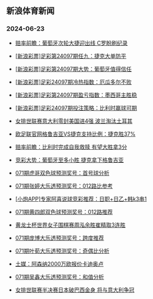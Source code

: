 ## 新浪体育新闻 
### 2024-06-23

+ [赔率前瞻：葡萄牙次轮大捷迎出线 C罗盼刷纪录](https://sports.sina.com.cn/l/2024-06-22/doc-inaznxkf3465194.shtml)

+ [[新浪彩票]足彩第24097期任九：捷克大单防平](https://sports.sina.com.cn/l/2024-06-22/doc-inaznxkf3461016.shtml)

+ [[新浪彩票]足彩第24097期大势：葡萄牙值得信任](https://sports.sina.com.cn/l/2024-06-22/doc-inaznxka1186010.shtml)

+ [[新浪彩票]足彩24097期冷热指数：厄瓜多尔不败](https://sports.sina.com.cn/l/2024-06-22/doc-inaznxka1187714.shtml)

+ [[新浪彩票]足彩第24097期盈亏指数：墨西哥主胜稳](https://sports.sina.com.cn/l/2024-06-22/doc-inaznxka1188706.shtml)

+ [[新浪彩票]足彩24097期投注策略：比利时赢球可期](https://sports.sina.com.cn/l/2024-06-22/doc-inaznxkf3463481.shtml)

+ [女排世联赛意大利零封美国进4强 波兰淘汰土耳其](https://sports.sina.com.cn/others/volleyball/2024-06-21/doc-inazpqfu0932085.shtml)

+ [欧足联官网格鲁吉亚VS捷克支持比例：捷克胜37%](https://sports.sina.com.cn/l/2024-06-22/doc-inaznxka1164490.shtml)

+ [赔率前瞻：比利时完成自我救赎 有望大胜拿3分](https://sports.sina.com.cn/l/2024-06-22/doc-inazntae1243440.shtml)

+ [竞彩大势：葡萄牙至多小胜 捷克拿下格鲁吉亚](https://sports.sina.com.cn/l/2024-06-22/doc-inazqfcn0646793.shtml)

+ [071期虎哥双色球预测奖号：首号球分析](https://sports.sina.com.cn/l/2024-06-22/doc-inazqvzi2651506.shtml)

+ [071期张婷大乐透预测奖号：012路比参考](https://sports.sina.com.cn/l/2024-06-22/doc-inazqvzi2658116.shtml)

+ [[小炮APP]专家阿喜说球竞彩推荐：日职+日乙+韩k3串1](https://sports.sina.com.cn/l/2024-06-22/doc-inazraif2558396.shtml)

+ [071期黄四郎双色球预测奖号：012路推荐](https://sports.sina.com.cn/l/2024-06-22/doc-inazqvze0377600.shtml)

+ [黄龙士杯世界女子围棋赛周泓余胜崔精取3连胜](https://sports.sina.com.cn/go/2024-06-22/doc-inazrnxh4005485.shtml)

+ [071期庞博大乐透预测奖号：跨度推荐](https://sports.sina.com.cn/l/2024-06-22/doc-inazqvze0384371.shtml)

+ [071期叶荀大乐透预测奖号：奇偶比分析](https://sports.sina.com.cn/l/2024-06-22/doc-inazqvze0384224.shtml)

+ [土媒：阿森纳2000万欧报价卡迪奥卢](https://sports.sina.com.cn/g/2024-06-22/doc-inazpqfu0945942.shtml)

+ [071期吴鑫大乐透预测奖号：和值分析](https://sports.sina.com.cn/l/2024-06-22/doc-inazqvzi2658266.shtml)

+ [女排世联赛半决赛日本破巴西金身 将与意大利争冠](https://sports.sina.com.cn/others/volleyball/2024-06-22/doc-inazrtfe3921041.shtml)

